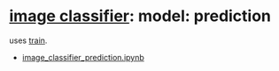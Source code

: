# [image classifier](./image-classifier.md): model: prediction

uses [train](./image-classifier-model-train.md).

- [image_classifier_prediction.ipynb](../../notebooks/image_classifier_prediction-v3.ipynb)